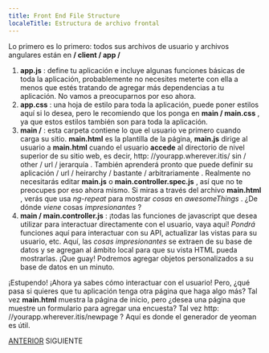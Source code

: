 ```yaml
---
title: Front End File Structure
localeTitle: Estructura de archivo frontal
---
```

Lo primero es lo primero: todos sus archivos de usuario y archivos angulares están en **/ client / app /**

1.  **app.js** : define tu aplicación e incluye algunas funciones básicas de toda la aplicación, probablemente no necesites meterte con ella a menos que estés tratando de agregar más dependencias a tu aplicación. No vamos a preocuparnos por eso ahora.
2.  **app.css** : una hoja de estilo para toda la aplicación, puede poner estilos aquí si lo desea, pero le recomiendo que los ponga en **main / main.css** , ya que estos estilos también son para toda la aplicación.
3.  **main /** : esta carpeta contiene lo que el usuario ve primero cuando carga su sitio. **main.html** es la plantilla de la página, **main.js** dirige al usuario a **main.html** cuando el usuario **accede** al directorio de nivel superior de su sitio web, es decir, http: //yourapp.wherever.itis/ sin / other / url / jerarquía . También aprenderá pronto que puede definir su aplicación / url / heirarchy / bastante / arbitrariamente . Realmente no necesitarás editar **main.js** o **main.controller.spec.js** , así que no te preocupes por eso ahora mismo. Si miras a través del archivo **main.html** , verás que usa _ng-repeat_ para mostrar _cosas_ en _awesomeThings_ . ¿De dónde _viene_ cosas _impresionantes_ ?
4.  **main / main.controller.js** : ¡todas las funciones de javascript que desea utilizar para interactuar directamente con el usuario, vaya aquí! _Pondrá_ funciones aquí para interactuar con su API, actualizar las vistas para su usuario, etc. Aquí, las _cosas impresionantes_ se extraen de su base de datos y se agregan al ámbito local para que su vista HTML pueda mostrarlas. ¡Que guay! Podremos agregar objetos personalizados a su base de datos en un minuto.

¡Estupendo! ¡Ahora ya sabes cómo interactuar con el usuario! Pero, ¿qué pasa si quieres que tu aplicación tenga otra página que haga algo más? Tal vez **main.html** muestra la página de inicio, pero ¿desea una página que muestre un formulario para agregar una encuesta? Tal vez http: //yourapp.wherever.itis/newpage ? Aquí es donde el generador de yeoman es útil.

[ANTERIOR](http://forum.freecodecamp.com/t/guides-to-back-end-projects/14265) SIGUIENTE